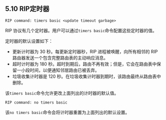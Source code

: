 ## 5.10 RIP定时器



```shell
RIP command: timers basic <update timeout garbage>
```

RIP 协议有几个定时器。用户可以通过`timers basic`命令配置这些定时器的值。

定时器的默认设置如下：

- 更新计时器为 30 秒。每更新定时器秒，RIP 进程被唤醒，向所有相邻的 RIP 路由器发送一个包含完整路由表的主动响应消息。
- 超时计时器为 180 秒。超时到期后，路由不再有效；但是，它会在路由表中保留一小段时间，以便通知邻居路由已被丢弃。
- 垃圾收集计时器是 120 秒。在垃圾收集计时器到期时，该路由最终从路由表中删除。

该`timers basic`命令允许更改上面列出的计时器的默认值。

```shell
RIP command: no timers basic
```

该`no timers basic`命令会将计时器重置为上面列出的默认设置。